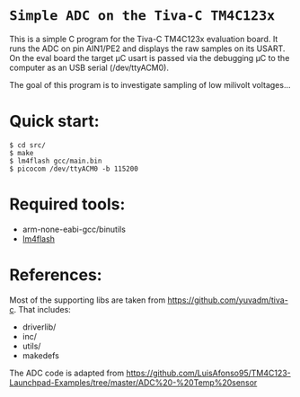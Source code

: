 # `Simple ADC on the Tiva-C TM4C123x`

This is a simple C program for the Tiva-C TM4C123x evaluation board. It runs the ADC on pin AIN1/PE2 and displays the
raw samples on its USART. On the eval board the target µC usart is passed via the debugging µC to the computer as an USB
serial (/dev/ttyACM0).

The goal of this program is to investigate sampling of low milivolt voltages…

# Quick start:

``` console
$ cd src/
$ make
$ lm4flash gcc/main.bin
$ picocom /dev/ttyACM0 -b 115200
```

# Required tools:

* arm-none-eabi-gcc/binutils
* [lm4flash](https://github.com/utzig/lm4tools)

# References:

Most of the supporting libs are taken from https://github.com/yuvadm/tiva-c. That includes:
* driverlib/
* inc/
* utils/
* makedefs

The ADC code is adapted from https://github.com/LuisAfonso95/TM4C123-Launchpad-Examples/tree/master/ADC%20-%20Temp%20sensor

